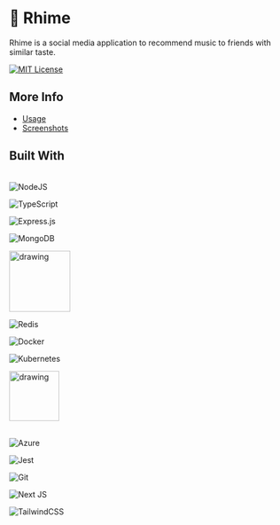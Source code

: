 # 🎸 Rhime

Rhime is a social media application to recommend music to friends with similar taste.

[![MIT License](https://img.shields.io/badge/License-MIT-brightgreen.svg)](/LICENSE.md)

## More Info 
- [Usage](/docs/Usage.md)
- [Screenshots](/docs/Screenshots.md)


## Built With

\
![NodeJS](https://img.shields.io/badge/node.js-6DA55F?style=for-the-badge&logo=node.js&logoColor=white)

![TypeScript](https://img.shields.io/badge/typescript-%23007ACC.svg?style=for-the-badge&logo=typescript&logoColor=white)

![Express.js](https://img.shields.io/badge/express.js-%23404d59.svg?style=for-the-badge&logo=express&logoColor=%2361DAFB)

![MongoDB](https://img.shields.io/badge/MongoDB-%234ea94b.svg?style=for-the-badge&logo=mongodb&logoColor=white)

<img src="https://user-images.githubusercontent.com/58662119/205492707-bf15a9b2-fe6f-42c1-a405-2e590fc69a0b.png" alt="drawing" width="110"/>

![Redis](https://img.shields.io/badge/redis-%23DD0031.svg?style=for-the-badge&logo=redis&logoColor=white)

![Docker](https://img.shields.io/badge/Docker-2CA5E0?style=for-the-badge&logo=docker&logoColor=white)

![Kubernetes](https://img.shields.io/badge/kubernetes-326ce5.svg?&style=for-the-badge&logo=kubernetes&logoColor=white)

<img src="https://user-images.githubusercontent.com/95200/143832033-32e868df-f3b0-4251-97fb-c64809a43d36.png" alt="drawing" width="90"/>

\
![Azure](https://img.shields.io/badge/azure-%230072C6.svg?style=for-the-badge&logo=microsoftazure&logoColor=white)

![Jest](https://img.shields.io/badge/-jest-%23C21325?style=for-the-badge&logo=jest&logoColor=white)

![Git](https://img.shields.io/badge/git-%23F05033.svg?style=for-the-badge&logo=git&logoColor=white)

![Next JS](https://img.shields.io/badge/Next-black?style=for-the-badge&logo=next.js&logoColor=white)

![TailwindCSS](https://img.shields.io/badge/tailwindcss-%2338B2AC.svg?style=for-the-badge&logo=tailwind-css&logoColor=white)